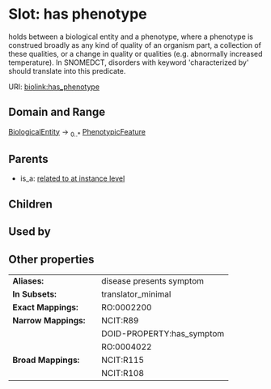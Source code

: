 
# Slot: has phenotype


holds between a biological entity and a phenotype, where a phenotype is construed broadly as any kind of quality of an organism part, a collection of these qualities, or a change in quality or qualities (e.g. abnormally increased temperature). In SNOMEDCT, disorders with keyword 'characterized by' should translate into this predicate.

URI: [biolink:has_phenotype](https://w3id.org/biolink/vocab/has_phenotype)


## Domain and Range

[BiologicalEntity](BiologicalEntity.md) &#8594;  <sub>0..\*</sub> [PhenotypicFeature](PhenotypicFeature.md)

## Parents

 *  is_a: [related to at instance level](related_to_at_instance_level.md)

## Children


## Used by


## Other properties

|  |  |  |
| --- | --- | --- |
| **Aliases:** | | disease presents symptom |
| **In Subsets:** | | translator_minimal |
| **Exact Mappings:** | | RO:0002200 |
| **Narrow Mappings:** | | NCIT:R89 |
|  | | DOID-PROPERTY:has_symptom |
|  | | RO:0004022 |
| **Broad Mappings:** | | NCIT:R115 |
|  | | NCIT:R108 |

